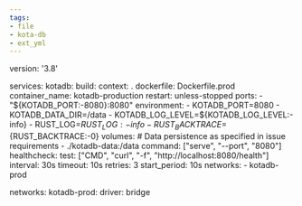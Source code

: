 ```yaml
---
tags:
- file
- kota-db
- ext_yml
---
```

version: '3.8'

services:
  kotadb:
    build:
      context: .
      dockerfile: Dockerfile.prod
    container_name: kotadb-production
    restart: unless-stopped
    ports:
      - "${KOTADB_PORT:-8080}:8080"
    environment:
      - KOTADB_PORT=8080
      - KOTADB_DATA_DIR=/data
      - KOTADB_LOG_LEVEL=${KOTADB_LOG_LEVEL:-info}
      - RUST_LOG=${RUST_LOG:-info}
      - RUST_BACKTRACE=${RUST_BACKTRACE:-0}
    volumes:
      # Data persistence as specified in issue requirements
      - ./kotadb-data:/data
    command: ["serve", "--port", "8080"]
    healthcheck:
      test: ["CMD", "curl", "-f", "http://localhost:8080/health"]
      interval: 30s
      timeout: 10s
      retries: 3
      start_period: 10s
    networks:
      - kotadb-prod

networks:
  kotadb-prod:
    driver: bridge
